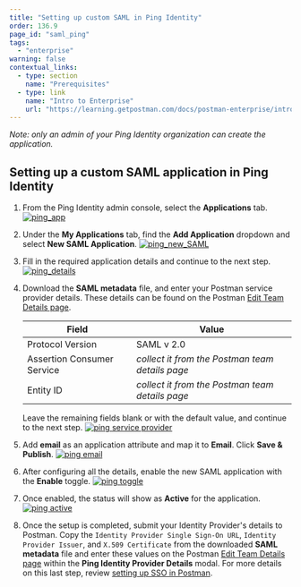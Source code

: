 ```yaml
---
title: "Setting up custom SAML in Ping Identity"
order: 136.9
page_id: "saml_ping"
tags: 
  - "enterprise"
warning: false
contextual_links:
  - type: section
    name: "Prerequisites"
  - type: link
    name: "Intro to Enterprise"
    url: "https://learning.getpostman.com/docs/postman-enterprise/intro-to-enterprise"
---
```


*Note: only an admin of your Ping Identity organization can create the application.*

## Setting up a custom SAML application in Ping Identity

1. From the Ping Identity admin console, select the **Applications** tab.
   [![ping_app](https://assets.postman.com/postman-docs/ping_app)](https://assets.postman.com/postman-docs/ping_app)  

1. Under the **My Applications** tab, find the **Add Application** dropdown and select **New SAML Application**.
   [![ping_new_SAML](https://assets.postman.com/postman-docs/ping_new_SAML)](https://assets.postman.com/postman-docs/ping_new_SAML)

1. Fill in the required application details and continue to the next step.
   [![ping_details](https://assets.postman.com/postman-docs/ping_details)](https://assets.postman.com/postman-docs/ping_details)

1. Download the **SAML metadata** file, and enter your Postman service provider details. These details can be found on the Postman [Edit Team Details page](https://go.postman.co/settings/team/general).

    | **Field** | **Value** |
    |---|---|
    | Protocol Version | SAML v 2.0 |
    | Assertion Consumer Service | *collect it from the Postman team details page* |
    | Entity ID | *collect it from the Postman team details page* |

    Leave the remaining fields blank or with the default value, and continue to the next step.
    [![ping service provider](https://assets.postman.com/postman-docs/ping_service_provider)](https://assets.postman.com/postman-docs/ping_service_provider)

1. Add **email** as an application attribute and map it to **Email**. Click **Save & Publish**.
   [![ping email](https://assets.postman.com/postman-docs/ping_email)](https://assets.postman.com/postman-docs/ping_email)

1. After configuring all the details, enable the new SAML application with the **Enable** toggle.
   [![ping toggle](https://assets.postman.com/postman-docs/ping_toggle)](https://assets.postman.com/postman-docs/ping_toggle)

1. Once enabled, the status will show as **Active** for the application.
   [![ping active](https://assets.postman.com/postman-docs/ping_active)](https://assets.postman.com/postman-docs/ping_active)

1. Once the setup is completed, submit your Identity Provider's details to Postman. Copy the `Identity Provider Single Sign-On URL`, `Identity Provider Issuer`, and `X.509 Certificate` from the downloaded **SAML metadata** file and enter these values on the Postman [Edit Team Details page](https://go.postman.co/settings/team/general) within the **Ping Identity Provider Details** modal. For more details on this last step, review [setting up SSO in Postman](/docs/enterprise/sso/admin-sso).
